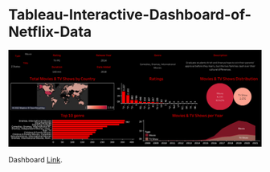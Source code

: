 # Tableau-Interactive-Dashboard-of-Netflix-Data
![Dashboard](NetflixAnalysis.png)

Dashboard [Link](https://public.tableau.com/app/profile/bahauddin.taha/viz/NetflixDataAnalysis_16677156158410/NetflixAnalysis#1).



